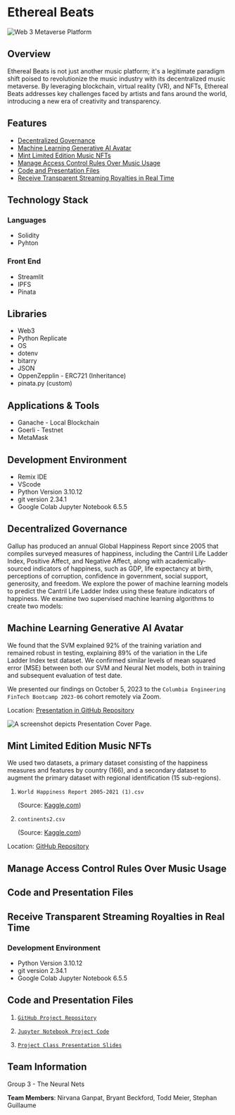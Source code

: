  # Ethereal Beats 


![Web 3 Metaverse Platform](Images/metaverse_concert.jpeg)


## Overview 

Ethereal Beats is not just another music platform; it's a legitimate paradigm shift poised to revolutionize the music industry with its decentralized music metaverse. By leveraging blockchain, virtual reality (VR), and NFTs, Ethereal Beats addresses key challenges faced by artists and fans around the world, introducing a new era of creativity and transparency.
 

## Features 

* [Decentralized Governance](#decentralized-governance)
* [Machine Learning Generative AI Avatar](#machine-learning-generative-ai-avatar)
* [Mint Limited Edition Music NFTs](#mint-limited-edition-music-nfts)
* [Manage Access Control Rules Over Music Usage](#manage-access-control-rules-over-music-usage)
* [Code and Presentation Files](#code-and-presentation-files)
* [Receive Transparent Streaming Royalties in Real Time](#receive-transparent-streaming-royalties-in-real-time)

## Technology Stack 

### Languages 
- Solidity
- Pyhton

### Front End 
- Streamlit
- IPFS
- Pinata

## Libraries
- Web3 
- Python Replicate
- OS
- dotenv
- bitarry
- JSON
- OppenZepplin - ERC721 (Inheritance)
- pinata.py (custom)

## Applications & Tools 
- Ganache - Local Blockchain 
- Goerli - Testnet 
- MetaMask

## Development Environment
- Remix IDE
- VScode
- Python Version 3.10.12
- git version 2.34.1
- Google Colab Jupyter Notebook 6.5.5


## Decentralized Governance 

Gallup has produced an annual Global Happiness Report since 2005 that compiles surveyed measures of happiness, including the Cantril Life Ladder Index, Positive Affect, and Negative Affect, along with academically-sourced indicators of happiness, such as GDP, life expectancy at birth, perceptions of corruption, confidence in government, social support, generosity, and freedom.  We explore the power of machine learning models to predict the Cantril Life Ladder Index using these feature indicators of happiness.  We examine two supervised machine learning algorithms to create two models:

## Machine Learning Generative AI Avatar 

We found that the SVM explained 92% of the training variation and remained robust in testing, explaining 89% of the variation in the Life Ladder Index test dataset.  We confirmed similar levels of mean squared error (MSE) between both our SVM and Neural Net models, both in training and subsequent evaluation of test date.

We presented our findings on October 5, 2023 to the `Columbia Engineering FinTech Bootcamp 2023-06` cohort remotely via Zoom.

Location: [Presentation in GitHub Repository](https://github.com/boz-tcm/happiness_atlas/blob/master/Project%202_%20The%20Neural%20Nets%20.pdf) 

![A screenshot depicts Presentation Cover Page.](Project_2_The_Neural_Nets.jpg)

## Mint Limited Edition Music NFTs

We used two datasets, a primary dataset consisting of the happiness measures and features by country (166), and a secondary dataset to augment the primary dataset with regional identification (15 sub-regions).

1. `World Happiness Report 2005-2021 (1).csv`

    (Source: [Kaggle.com](https://www.kaggle.com/datasets/jahaidulislam/world-happiness-report-2005-2021/))
2. `continents2.csv`

    (Source: [Kaggle.com](https://www.kaggle.com/datasets/andradaolteanu/country-mapping-iso-continent-region))

Location: [GitHub Repository](`https://github.com/boz-tcm/happiness_atlas/`)

## Manage Access Control Rules Over Music Usage

## Code and Presentation Files 

## Receive Transparent Streaming Royalties in Real Time 


### Development Environment

* Python Version 3.10.12
* git version 2.34.1
* Google Colab Jupyter Notebook 6.5.5



## Code and Presentation Files
1. [`GitHub Project Repository`](https://github.com/boz-tcm/happiness_atlas)
    
2. [`Jupyter Notebook Project Code`](https://github.com/boz-tcm/happiness_atlas/blob/master/Project_2_Neural_Nets.ipynb)
    
3. [`Project Class Presentation Slides`](https://github.com/boz-tcm/happiness_atlas/blob/master/Project%202_%20The%20Neural%20Nets%20.pdf) 

## Team Information

Group 3 - The Neural Nets

**Team Members**: Nirvana Ganpat, Bryant Beckford, Todd Meier, Stephan Guillaume
